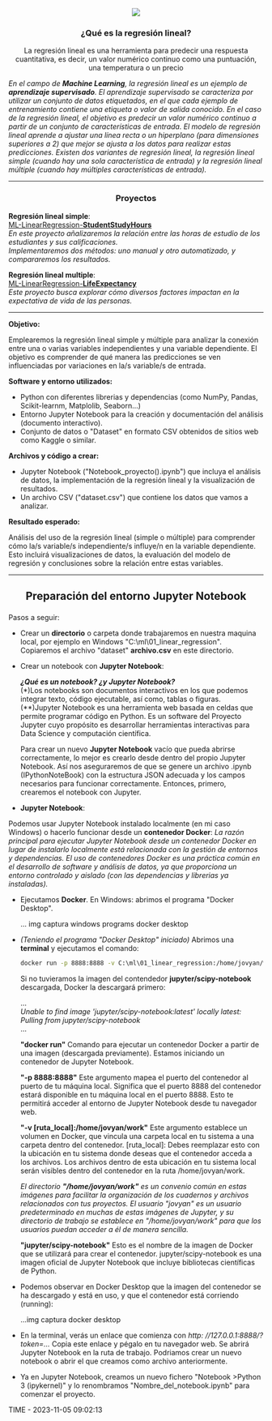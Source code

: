 <p align="center"><img src="https://github.com/ccalvop/ML-LinearRegression-StudentStudyHours/assets/126183973/a7d118c9-a3cb-4aee-b4c3-260ed5db1e0b" /></p>

### <p align="center">¿Qué es la regresión lineal?</p>

<p align="center">La regresión lineal es una herramienta para predecir una respuesta cuantitativa, es decir, un valor numérico continuo como una puntuación, una temperatura o un precio</p>

*En el campo de **Machine Learning**, la regresión lineal es un ejemplo de **aprendizaje supervisado**. El aprendizaje supervisado se caracteriza por utilizar un conjunto de datos etiquetados, en el que cada ejemplo de entrenamiento contiene una etiqueta o valor de salida conocido. En el caso de la regresión lineal, el objetivo es predecir un valor numérico continuo a partir de un conjunto de características de entrada. El modelo de regresión lineal aprende a ajustar una línea recta o un hiperplano (para dimensiones superiores a 2) que mejor se ajusta a los datos para realizar estas predicciones. Existen dos variantes de regresión lineal, la *regresión lineal simple* (cuando hay una sola característica de entrada) y la regresión lineal múltiple (cuando hay múltiples características de entrada).*

***

### <p align="center">Proyectos</p>

**Regresión lineal simple**:  
[ML-LinearRegression-**StudentStudyHours**](https://github.com/ccalvop/ML-LinearRegression/tree/main/StudentStudyHours)  
*En este proyecto añalizaremos la relación entre las horas de estudio de los estudiantes y sus calificaciones.  
Implementaremos dos métodos: uno manual y otro automatizado, y compararemos los resultados.*

**Regresión lineal multiple**:  
[ML-LinearRegression-**LifeExpectancy**](https://github.com/ccalvop/ML-LinearRegression/tree/main/LifeExpectancy)  
*Este proyecto busca explorar cómo diversos factores impactan en la expectativa de vida de las personas.*

***

**Objetivo:**

Emplearemos la regresión lineal simple y múltiple para analizar la conexión entre una o varias variables independientes y una variable dependiente. El objetivo es comprender de qué manera las predicciones se ven influenciadas por variaciones en la/s variable/s de entrada.

**Software y entorno utilizados:**

  - Python con diferentes librerias y dependencias (como NumPy, Pandas, Scikit-learnm, Matplolib, Seaborn...)
  - Entorno Jupyter Notebook para la creación y documentación del análisis (documento interactivo).
  - Conjunto de datos o "Dataset" en formato CSV obtenidos de sitios web como Kaggle o similar.

**Archivos y código a crear:**

  - Jupyter Notebook ("Notebook_proyecto().ipynb") que incluya el análisis de datos, la implementación de la regresión lineal y la visualización de resultados.
  - Un archivo CSV ("dataset.csv") que contiene los datos que vamos a analizar.

**Resultado esperado:**

Análisis del uso de la regresión lineal (simple o múltiple) para comprender cómo la/s variable/s independiente/s influye/n en la variable dependiente. Esto incluirá visualizaciones de datos, la evaluación del modelo de regresión y conclusiones sobre la relación entre estas variables.

***

## <p align="center">Preparación del entorno Jupyter Notebook</p>

Pasos a seguir:

  - Crear un **directorio** o carpeta donde trabajaremos en nuestra maquina local, por ejemplo en Windows "C:\ml\01_linear_regression". Copiaremos el archivo "dataset" **archivo.csv** en este directorio.
  
  - Crear un notebook con **Jupyter Notebook**:

    ***¿Qué es un notebook? ¿y Jupyter Notebook?***  
    (*)Los notebooks son documentos interactivos en los que podemos integrar texto, código ejecutable, así como, tablas o figuras.  
    (**)Jupyter Notebook es una herramienta web basada en celdas que permite programar código en Python. Es un software del Proyecto Jupyter cuyo propósito es desarrollar herramientas interactivas para Data Science y computación científica.  

    Para crear un nuevo **Jupyter Notebook** vacío que pueda abrirse correctamente, lo mejor es crearlo desde dentro del propio Jupyter Notebook. Así nos aseguraremos de que se genere un archivo .ipynb (IPythonNoteBook) con la estructura JSON adecuada y los campos necesarios para funcionar correctamente. Entonces, primero, crearemos el notebook con Jupyter.
 
  - **Jupyter Notebook**:

Podemos usar Jupyter Notebook instalado localmente (en mi caso Windows) o hacerlo funcionar desde un **contenedor Docker**: 
*La razón principal para ejecutar Jupyter Notebook desde un contenedor Docker en lugar de instalarlo localmente está relacionada con la gestión de entornos y dependencias. El uso de contenedores Docker es una práctica común en el desarrollo de software y análisis de datos, ya que proporciona un entorno controlado y aislado (con las dependencias y librerias ya instaladas).*

  - Ejecutamos **Docker**. En Windows: abrimos el programa "Docker Desktop".

    ...
    img captura windows programs docker desktop
      
  - *(Teniendo el programa "Docker Desktop" iniciado)* Abrimos una **terminal** y ejecutamos el comando:

      ```bash
      docker run -p 8888:8888 -v C:\ml\01_linear_regression:/home/jovyan/work jupyter/scipy-notebook
      ```

    Si no tuvieramos la imagen del contendedor **jupyter/scipy-notebook** descargada, Docker la descargará primero:

    ...  
    *Unable to find image 'jupyter/scipy-notebook:latest' locally
    latest: Pulling from jupyter/scipy-notebook*  
    ...

    **"docker run"** Comando para ejecutar un contenedor Docker a partir de una imagen (descargada previamente). Estamos iniciando un contenedor de Jupyter Notebook.

    **"-p 8888:8888"** Este argumento mapea el puerto del contenedor al puerto de tu máquina local. Significa que el puerto 8888 del contenedor estará disponible en tu máquina local en el puerto 8888. Esto te permitirá acceder al entorno de Jupyter Notebook desde tu navegador web.

    **"-v [ruta_local]:/home/jovyan/work"** Este argumento establece un volumen en Docker, que vincula una carpeta local en tu sistema a una carpeta dentro del contenedor. [ruta_local]: Debes reemplazar esto con la ubicación en tu sistema donde deseas que el contenedor acceda a los archivos. Los archivos dentro de esta ubicación en tu sistema local serán visibles dentro del contenedor en la ruta /home/jovyan/work.

    *El directorio **"/home/jovyan/work"** es un convenio común en estas imágenes para facilitar la organización de los cuadernos y archivos relacionados con tus proyectos. El usuario "jovyan" es un usuario predeterminado en muchas de estas imágenes de Jupyter, y su directorio de trabajo se establece en "/home/jovyan/work" para que los usuarios puedan acceder a él de manera sencilla.*

    **"jupyter/scipy-notebook"** Esto es el nombre de la imagen de Docker que se utilizará para crear el contenedor. jupyter/scipy-notebook es una imagen oficial de Jupyter Notebook que incluye bibliotecas científicas de Python.

  - Podemos observar en Docker Desktop que la imagen del contenedor se ha descargado y está en uso, y que el contenedor está corriendo (running):

    ...img
    captura docker desktop

  - En la terminal, verás un enlace que comienza con *http: //127.0.0.1:8888/?token=...* Copia este enlace y pégalo en tu navegador web. Se abrirá Jupyter Notebook en la ruta de trabajo. Podriamos crear un nuevo notebook o abrir el que creamos como archivo anteriormente.

  - Ya en Jupyter Notebook, creamos un nuevo fichero "Notebook >Python 3 (ipykernel)" y lo renombramos "Nombre_del_notebook.ipynb" para comenzar el proyecto.


TIME - 2023-11-05 09:02:13